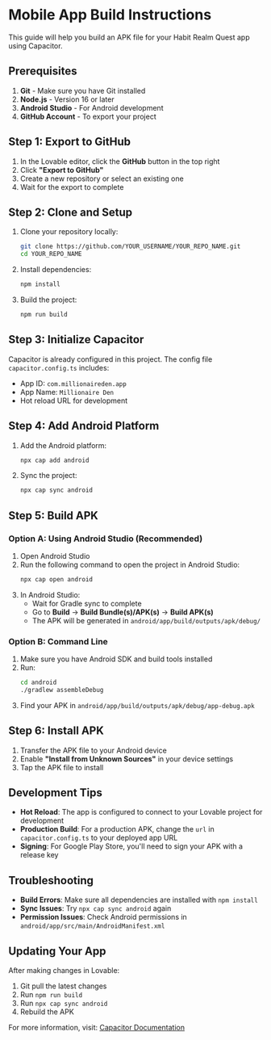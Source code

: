 # Mobile App Build Instructions

This guide will help you build an APK file for your Habit Realm Quest app using Capacitor.

## Prerequisites

1. **Git** - Make sure you have Git installed
2. **Node.js** - Version 16 or later
3. **Android Studio** - For Android development
4. **GitHub Account** - To export your project

## Step 1: Export to GitHub

1. In the Lovable editor, click the **GitHub** button in the top right
2. Click **"Export to GitHub"** 
3. Create a new repository or select an existing one
4. Wait for the export to complete

## Step 2: Clone and Setup

1. Clone your repository locally:
   ```bash
   git clone https://github.com/YOUR_USERNAME/YOUR_REPO_NAME.git
   cd YOUR_REPO_NAME
   ```

2. Install dependencies:
   ```bash
   npm install
   ```

3. Build the project:
   ```bash
   npm run build
   ```

## Step 3: Initialize Capacitor

Capacitor is already configured in this project. The config file `capacitor.config.ts` includes:
- App ID: `com.millionaireden.app`
- App Name: `Millionaire Den`
- Hot reload URL for development

## Step 4: Add Android Platform

1. Add the Android platform:
   ```bash
   npx cap add android
   ```

2. Sync the project:
   ```bash
   npx cap sync android
   ```

## Step 5: Build APK

### Option A: Using Android Studio (Recommended)

1. Open Android Studio
2. Run the following command to open the project in Android Studio:
   ```bash
   npx cap open android
   ```
3. In Android Studio:
   - Wait for Gradle sync to complete
   - Go to **Build** → **Build Bundle(s)/APK(s)** → **Build APK(s)**
   - The APK will be generated in `android/app/build/outputs/apk/debug/`

### Option B: Command Line

1. Make sure you have Android SDK and build tools installed
2. Run:
   ```bash
   cd android
   ./gradlew assembleDebug
   ```
3. Find your APK in `android/app/build/outputs/apk/debug/app-debug.apk`

## Step 6: Install APK

1. Transfer the APK file to your Android device
2. Enable **"Install from Unknown Sources"** in your device settings
3. Tap the APK file to install

## Development Tips

- **Hot Reload**: The app is configured to connect to your Lovable project for development
- **Production Build**: For a production APK, change the `url` in `capacitor.config.ts` to your deployed app URL
- **Signing**: For Google Play Store, you'll need to sign your APK with a release key

## Troubleshooting

- **Build Errors**: Make sure all dependencies are installed with `npm install`
- **Sync Issues**: Try `npx cap sync android` again
- **Permission Issues**: Check Android permissions in `android/app/src/main/AndroidManifest.xml`

## Updating Your App

After making changes in Lovable:
1. Git pull the latest changes
2. Run `npm run build` 
3. Run `npx cap sync android`
4. Rebuild the APK

For more information, visit: [Capacitor Documentation](https://capacitorjs.com/docs)